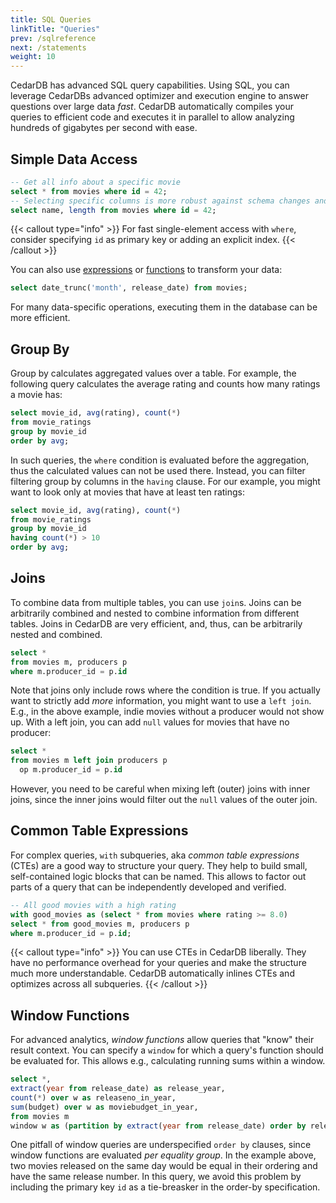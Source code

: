 ```yaml
---
title: SQL Queries
linkTitle: "Queries"
prev: /sqlreference
next: /statements
weight: 10
---
```


CedarDB has advanced SQL query capabilities.
Using SQL, you can leverage CedarDBs advanced optimizer and execution engine to answer questions over large data *fast*. 
CedarDB automatically compiles your queries to efficient code and executes it in parallel to allow analyzing hundreds of
gigabytes per second with ease.

## Simple Data Access

```sql
-- Get all info about a specific movie
select * from movies where id = 42;
-- Selecting specific columns is more robust against schema changes and reduces I/O
select name, length from movies where id = 42;
```

{{< callout type="info" >}}
For fast single-element access with `where`, consider specifying `id` as primary key or adding an explicit index.
{{< /callout >}}


You can also use [expressions](./expressions) or [functions](./functions) to transform your data:
```sql
select date_trunc('month', release_date) from movies;
```

For many data-specific operations, executing them in the database can be more efficient.

## Group By

Group by calculates aggregated values over a table.
For example, the following query calculates the average rating and counts how many ratings a movie has:

```sql
select movie_id, avg(rating), count(*)
from movie_ratings
group by movie_id
order by avg;
```

In such queries, the `where` condition is evaluated before the aggregation, thus the calculated values can not be used
there.
Instead, you can filter filtering group by columns in the `having` clause.
For our example, you might want to look only at movies that have at least ten ratings:

```sql
select movie_id, avg(rating), count(*)
from movie_ratings
group by movie_id
having count(*) > 10
order by avg;
```

## Joins

To combine data from multiple tables, you can use `join`s.
Joins can be arbitrarily combined and nested to combine information from different tables.
Joins in CedarDB are very efficient, and, thus, can be arbitrarily nested and combined.

```sql
select *
from movies m, producers p
where m.producer_id = p.id
```

Note that joins only include rows where the condition is true.
If you actually want to strictly add *more* information, you might want to use a `left join`.
E.g., in the above example, indie movies without a producer would not show up.
With a left join, you can add `null` values for movies that have no producer:

```sql
select *
from movies m left join producers p
  op m.producer_id = p.id
```

However, you need to be careful when mixing left (outer) joins with inner joins, since the inner joins would filter out
the `null` values of the outer join.


## Common Table Expressions

For complex queries, `with` subqueries, aka *common table expressions* (CTEs) are a good way to structure your query.
They help to build small, self-contained logic blocks that can be named.
This allows to factor out parts of a query that can be independently developed and verified.

```sql
-- All good movies with a high rating
with good_movies as (select * from movies where rating >= 8.0)
select * from good_movies m, producers p
where m.producer_id = p.id;
```

{{< callout type="info" >}}
You can use CTEs in CedarDB liberally.
They have no performance overhead for your queries and make the structure much more understandable.
CedarDB automatically inlines CTEs and optimizes across all subqueries.
{{< /callout >}}

## Window Functions

For advanced analytics, *window functions* allow queries that "know" their result context.
You can specify a `window` for which a query's function should be evaluated for.
This allows e.g., calculating running sums within a window.

```sql
select *,
extract(year from release_date) as release_year,
count(*) over w as releaseno_in_year,
sum(budget) over w as moviebudget_in_year,
from movies m
window w as (partition by extract(year from release_date) order by release_date, id);
```

One pitfall of window queries are underspecified `order by` clauses, since window functions are evaluated *per
equality group*.
In the example above, two movies released on the same day would be equal in their ordering and have the same release
number.
In this query, we avoid this problem by including the primary key `id` as a tie-breasker in the order-by specification.
